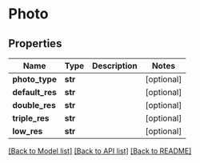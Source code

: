 # Photo

## Properties
Name | Type | Description | Notes
------------ | ------------- | ------------- | -------------
**photo_type** | **str** |  | [optional] 
**default_res** | **str** |  | [optional] 
**double_res** | **str** |  | [optional] 
**triple_res** | **str** |  | [optional] 
**low_res** | **str** |  | [optional] 

[[Back to Model list]](../README.md#documentation-for-models) [[Back to API list]](../README.md#documentation-for-api-endpoints) [[Back to README]](../README.md)

